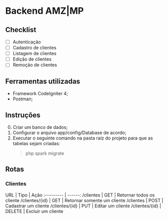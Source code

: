 Backend AMZ|MP
====

Checklist
----

- [ ] Autenticação
- [ ] Cadastro de clientes
- [ ] Listagem de clientes
- [ ] Edição de clientes
- [ ] Remoção de clientes

Ferramentas utilizadas
----

- Framework CodeIgniter 4;
- Postman;

Instruções
----

0. Criar um banco de dados;
0. Configurar o arquivo app/config/Database de acordo;
0. Executar o seguinte comando na pasta raíz do projeto para que as tabelas sejam criadas:
    > php spark migrate

Rotas
----
### Clientes

URL   |  Tipo | Ação
:--------- | ------:
/clientes | GET | Retornar todos os cliente
/clientes/{id} | GET | Retornar somente um cliente
/clientes | POST | Cadastrar um cliente
/clientes/{id} | PUT | Editar um cliente
/clientes/{id} | DELETE | Excluir um cliente






